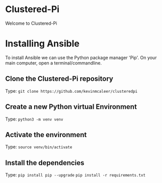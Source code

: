 # Clustered-Pi
Welcome to Clustered-Pi

# Installing Ansible
To install Ansible we can use the Python package manager 'Pip'. On your main computer, open a terminal/commandline.

## Clone the Clustered-Pi repository
Type:
`git clone https://github.com/kevinmcaleer/clusteredpi`

## Create a new Python virtual Environment
Type:
`python3 -m venv venv`

## Activate the environment
Type:
`source venv/bin/activate`

## Install the dependencies
Type:
`pip install pip --upgrade`
`pip install -r requirements.txt`

